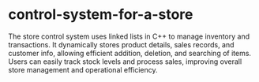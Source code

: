 # control-system-for-a-store
The store control system uses linked lists in C++ to manage inventory and transactions. It dynamically stores product details, sales records, and customer info, allowing efficient addition, deletion, and searching of items. Users can easily track stock levels and process sales, improving overall store management and operational efficiency.
